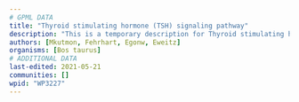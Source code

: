 ```yaml
---
# GPML DATA
title: "Thyroid stimulating hormone (TSH) signaling pathway"
description: "This is a temporary description for Thyroid stimulating hormone (TSH) signaling pathway"
authors: [Mkutmon, Fehrhart, Egonw, Eweitz]
organisms: [Bos taurus]
# ADDITIONAL DATA
last-edited: 2021-05-21
communities: []
wpid: "WP3227"
---
```

